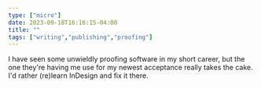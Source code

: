 ```yaml
---
type: ["micro"]
date: 2023-09-18T16:16:15-04:00
title: ""
tags: ["writing","publishing","proofing"]
---
```

I have seen some unwieldly proofing software in my short career, but the one they're having me use for my newest acceptance really takes the cake. I'd rather (re)learn InDesign and fix it there.
